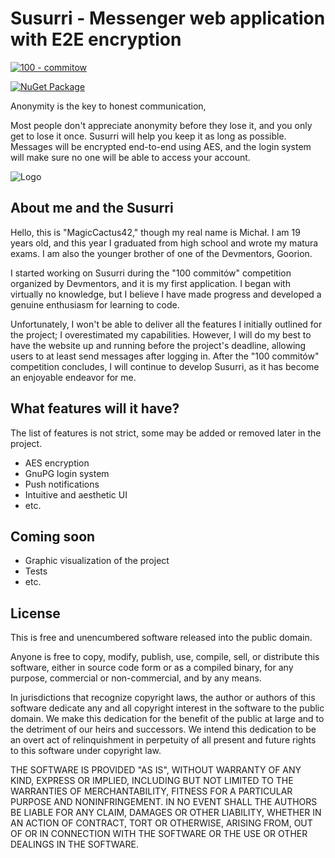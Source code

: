 # Susurri - Messenger web application with E2E encryption

[![100 - commitow](https://img.shields.io/badge/100%20-commitow-lightgreen.svg)](https://100commitow.pl)

[![NuGet Package](https://img.shields.io/badge/.NET%20-8.0-blue.svg)](https://dotnet.microsoft.com/en-us/download/dotnet/8.0)

Anonymity is the key to honest communication,

Most people don't appreciate anonymity before they lose it, and you only get to lose it once. Susurri will help you keep it as long as possible. Messages will be encrypted end-to-end using AES, and the login system will make sure no one will be able to access your account.

![Logo](https://cdn.discordapp.com/attachments/663447127502094356/1245370086857113701/image.png?ex=665880c6&is=66572f46&hm=63bd4a5060653fbb25fd4f78016bfbc70b0e2b248f855f7da6970df3e51dc216&)


## About me and the Susurri

Hello, this is "MagicCactus42," though my real name is Michał. I am 19 years old, and this year I graduated from high school and wrote my matura exams. I am also the younger brother of one of the Devmentors, Goorion.

I started working on Susurri during the "100 commitów" competition organized by Devmentors, and it is my first application. I began with virtually no knowledge, but I believe I have made progress and developed a genuine enthusiasm for learning to code.

Unfortunately, I won't be able to deliver all the features I initially outlined for the project; I overestimated my capabilities. However, I will do my best to have the website up and running before the project's deadline, allowing users to at least send messages after logging in. After the "100 commitów" competition concludes, I will continue to develop Susurri, as it has become an enjoyable endeavor for me.

## What features will it have?

The list of features is not strict, some may be added or removed later in the project.
- AES encryption
- GnuPG login system
- Push notifications
- Intuitive and aesthetic UI
- etc.

## Coming soon
- Graphic visualization of the project
- Tests
- etc.


## License

This is free and unencumbered software released into the public domain.

Anyone is free to copy, modify, publish, use, compile, sell, or
distribute this software, either in source code form or as a compiled
binary, for any purpose, commercial or non-commercial, and by any
means.

In jurisdictions that recognize copyright laws, the author or authors
of this software dedicate any and all copyright interest in the
software to the public domain. We make this dedication for the benefit
of the public at large and to the detriment of our heirs and
successors. We intend this dedication to be an overt act of
relinquishment in perpetuity of all present and future rights to this
software under copyright law.

THE SOFTWARE IS PROVIDED "AS IS", WITHOUT WARRANTY OF ANY KIND,
EXPRESS OR IMPLIED, INCLUDING BUT NOT LIMITED TO THE WARRANTIES OF
MERCHANTABILITY, FITNESS FOR A PARTICULAR PURPOSE AND NONINFRINGEMENT.
IN NO EVENT SHALL THE AUTHORS BE LIABLE FOR ANY CLAIM, DAMAGES OR
OTHER LIABILITY, WHETHER IN AN ACTION OF CONTRACT, TORT OR OTHERWISE,
ARISING FROM, OUT OF OR IN CONNECTION WITH THE SOFTWARE OR THE USE OR
OTHER DEALINGS IN THE SOFTWARE.
